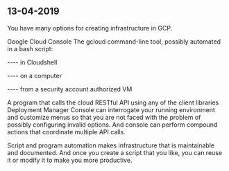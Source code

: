 ## 13-04-2019

You have many options for creating infrastructure in GCP.

Google Cloud Console
The gcloud command-line tool, possibly automated in a bash script:

---- in Cloudshell

---- on a computer

---- from a security account authorized VM

A program that calls the cloud RESTful API using any of the client libraries
Deployment Manager
Console can interrogate your running environment and customize menus so that you are not faced with the problem of possibly configuring invalid options. And console can perform compound actions that coordinate multiple API calls.

Script and program automation makes infrastructure that is maintainable and documented. And once you create a script that you like, you can reuse it or modify it to make you more productive.

